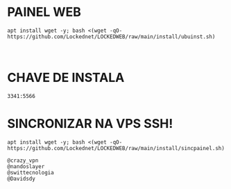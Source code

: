 # PAINEL WEB

```
apt install wget -y; bash <(wget -qO- https://github.com/Lockednet/LOCKEDWEB/raw/main/install/ubuinst.sh)
```
</br>

# CHAVE DE INSTALA
```
3341:5566
```

# SINCRONIZAR NA VPS SSH!
```
apt install wget -y; bash <(wget -qO- https://github.com/Lockednet/LOCKEDWEB/raw/main/install/sincpainel.sh)
```

```
@crazy_vpn
@nandoslayer
@swittecnologia
@Davidsdy
```
